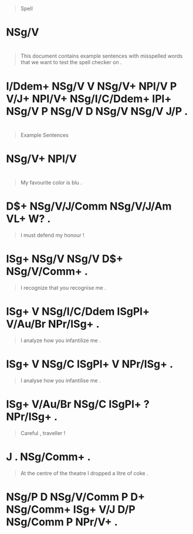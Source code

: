 > Spell
# NSg/V
>
#
> This    document contains example sentences with misspelled words  that          we   want  to test  the spell checker on  .
# I/Ddem+ NSg/V    V        NSg/V+  NPl/V     P    V/J+       NPl/V+ NSg/I/C/Ddem+ IPl+ NSg/V P  NSg/V D   NSg/V NSg/V   J/P .
>
#
> Example Sentences
# NSg/V+  NPl/V
>
#
> My  favourite    color      is  blu .
# D$+ NSg/V/J/Comm NSg/V/J/Am VL+ W?  .
> I    must  defend my  honour      !
# ISg+ NSg/V NSg/V  D$+ NSg/V/Comm+ .
> I    recognize that         you    recognise me       .
# ISg+ V         NSg/I/C/Ddem ISgPl+ V/Au/Br   NPr/ISg+ .
> I    analyze how   you    infantilize me       .
# ISg+ V       NSg/C ISgPl+ V           NPr/ISg+ .
> I    analyse how   you    infantilise me       .
# ISg+ V/Au/Br NSg/C ISgPl+ ?           NPr/ISg+ .
> Careful , traveller !
# J       . NSg/Comm+ .
> At    the centre     of the theatre   I    dropped a   litre    of coke   .
# NSg/P D   NSg/V/Comm P  D+  NSg/Comm+ ISg+ V/J     D/P NSg/Comm P  NPr/V+ .
